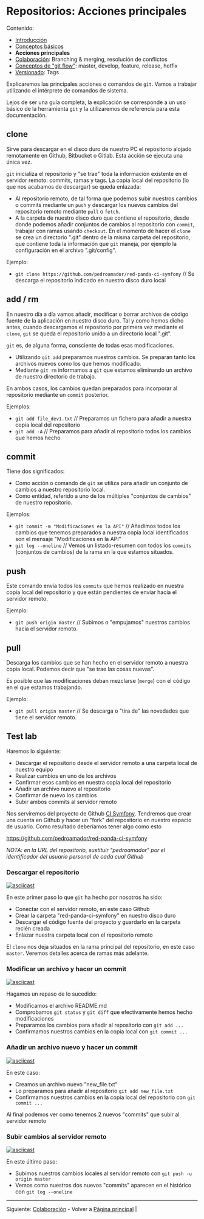 # Repositorios: Acciones principales

Contenido:

- [Introducción](../repositories.md)
- [Conceptos básicos](repositories-basic-concepts.md)
- **Acciones principales**
- [Colaboración](repositories-collaboration.md): Branching & merging, resolución de conflictos
- [Conceptos de "git flow"](repositories-git-flow.md): master, develop, feature, release, hotfix
- [Versionado](repositories-tags.md): Tags

Explicaremos las principales acciones o comandos de `git`. Vamos a trabajar utilizando el intérprete de comandos de sistema.

Lejos de ser una guía completa, la explicación se corresponde a un uso básico de la herramienta `git` y la utilizaremos de referencia para esta documentación.

## clone

Sirve para descargar en el disco duro de nuestro PC el repositorio alojado remotamente en Github, Bitbucket o Gitlab. Esta acción se ejecuta una única vez.

`git` inicializa el repositorio y "se trae" toda la información existente en el servidor remoto: commits, ramas y tags. La copia local del repositorio (lo que nos acabamos de descargar) se queda enlazada:

- Al repositorio remoto, de tal forma que podemos subir nuestros cambios o commits mediante un `push` y descargar los nuevos cambios del repositorio remoto mediante `pull` o `fetch`.
- A la carpeta de nuestro disco duro que contiene el repositorio, desde donde podemos añadir conjuntos de cambios al repositorio con `commit`, trabajar con ramas usando `checkout`. En el momento de hacer el `clone` se crea un directorio ".git" dentro de la misma carpeta del repositorio, que contiene toda la información que `git` maneja, por ejemplo la configuración en el archivo ".git/config".

Ejemplo:

- `git clone https://github.com/pedroamador/red-panda-ci-symfony` // Se descarga el repositorio indicado en nuestro disco duro local

## add / rm

En nuestro día a día vamos añadir, modificar o borrar archivos de código fuente de la aplicación en nuestro disco duro. Tal y como hemos dicho antes, cuando descargamos el repositorio por primera vez mediante el `clone`, `git` se queda el repositorio unido a un directorio local ".git".

`git` es, de alguna forma, consciente de todas esas modificaciones. 

- Utilizando `git add` preparamos nuestros cambios. Se preparan tanto los archivos nuevos como los que hemos modificado.
- Mediante `git rm` informamos a `git` que estamos eliminando un archivo de nuestro directorio de trabajo.

En ambos casos, los cambios quedan preparados para incorporar al repositorio mediante un `commit` posterior.

Ejemplos:

- `git add file_dev1.txt` // Preparamos un fichero para añadir a nuestra copia local del repositorio
- `git add -A` // Preparamos para añadir al repositorio todos los cambios que hemos hecho

## commit

Tiene dos significados:

- Como acción o comando de `git` se utiliza para añadir un conjunto de cambios a nuestro repositorio local.
- Como entidad, referido a uno de los múltiples "conjuntos de cambios" de nuestro repositorio.

Ejemplos:

- `git commit -m "Modificaciones en la API"` // Añadimos todos los cambios que tenemos preparados a nuestra copia local identificados son el mensaje "Modificaciones en la API"
- `git log --oneline` // Vemos un listado-resumen con todos los `commits` (conjuntos de cambios) de la rama en la que estamos situados.

## push

Este comando envía todos los `commits` que hemos realizado en nuestra copia local del repositorio y que están pendientes de enviar hacia el servidor remoto.

Ejemplo:

- `git push origin master`  // Subimos o "empujamos" nuestros cambios hacia el servidor remoto.

## pull

Descarga los cambios que se han hecho en el servidor remoto a nuestra copia local. Podemos decir que "se trae las cosas nuevas".

Es posible que las modificaciones deban mezclarse (`merge`) con el código en el que estamos trabajando. 

Ejemplo:

- `git pull origin master` // Se descarga o "tira de" las novedades que tiene el servidor remoto.

## Test lab

Haremos lo siguiente:

- Descargar el repositorio desde el servidor remoto a una carpeta local de nuestro equipo
- Realizar cambios en uno de los archivos
- Confirmar esos cambios en nuestra copia local del repositorio
- Añadir un archivo nuevo al repositorio
- Confirmar de nuevo los cambios
- Subir ambos commits al servidor remoto

Nos serviremos del proyecto de Github [CI Symfony](https://github.com/sergioortegagomez/red-panda-ci-symfony). Tendremos que crear una cuenta en Github y hacer un "fork" del repositorio en nuestro espacio de usuario. Como resultado deberíamos tener algo como esto 

https://github.com/pedroamador/red-panda-ci-symfony

_NOTA: en la URL del repositorio, sustituir "pedroamador" por el identificador del usuario personal de cada cual Github_

### Descargar el repositorio

[![asciicast](https://asciinema.org/a/naljgSDPFA9NKYwTRj8s8puUl.png)](https://asciinema.org/a/naljgSDPFA9NKYwTRj8s8puUl)

En este primer paso lo que `git` ha hecho por nosotros ha sido:

- Conectar con el servidor remoto, en este caso Github
- Crear la carpeta "red-panda-ci-symfony" en nuestro disco duro
- Descargar el código fuente del proyecto y guardarlo en la carpeta recién creada
- Enlazar nuestra carpeta local con el repositorio remoto

El `clone` nos deja situados en la rama principal del repositorio, en este caso `master`. Veremos detalles acerca de ramas más adelante.

### Modificar un archivo y hacer un commit

[![asciicast](https://asciinema.org/a/WLYkACmCjiWK50URKLXwN2ICo.png)](https://asciinema.org/a/WLYkACmCjiWK50URKLXwN2ICo)

Hagamos un repaso de lo sucedido:

- Modificamos el archivo README.md
- Comprobamos `git status` y  `git diff` que efectivamente hemos hecho modificaciones
- Preparamos los cambios para añadir al repositorio con `git add ...`
- Confirmamos nuestros cambios en la copia local con `git commit ...`

### Añadir un archivo nuevo y hacer un commit

[![asciicast](https://asciinema.org/a/YztCIF7iF7KLnSX3e2NlTsX7M.png)](https://asciinema.org/a/YztCIF7iF7KLnSX3e2NlTsX7M)

En este caso:

- Creamos un archivo nuevo "new_file.txt"
- Lo preparamos para añadir al repositorio `git add new_file.txt`
- Confirmamos nuestros cambios en la copia local del repositorio con `git commit ... `

Al final podemos ver como tenemos 2 nuevos "commits" que subir al servidor remoto

### Subir cambios al servidor remoto

[![asciicast](https://asciinema.org/a/lqKgA9YPbHts7Jwa66ReF0GmN.png)](https://asciinema.org/a/lqKgA9YPbHts7Jwa66ReF0GmN)

En este último paso:

- Subimos nuestros cambios locales al servidor remoto con `git push -u origin master`
- Vemos como nuestros dos nuevos "commits" aparecen en el histórico con `git log --oneline`

---

Siguiente: [Colaboración](repositories-collaboration.md) - Volver a [Página principal](../toc.md) |
